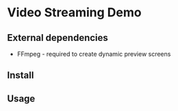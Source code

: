 # Video Streaming Demo

## External dependencies
- FFmpeg - required to create dynamic preview screens

## Install

## Usage
